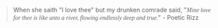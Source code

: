 > When she saith "I love thee" but my drunken comrade said, "<span style='font-family: Old English Text MT; font-style: italic;'>Mine love for thee is like unto a river, flowing endlessly deep and true.</span>" - Poetic Rizz
